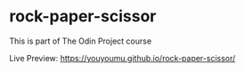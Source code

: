 # rock-paper-scissor

This is part of The Odin Project course

Live Preview:
https://youyoumu.github.io/rock-paper-scissor/
